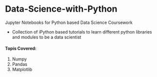 # Data-Science-with-Python
Jupyter Notebooks for Python based Data Science Coursework

* Collection of iPython based tutorials to learn different python libraries and modules to be a data scientist 

#### Topis Covered:
1. Numpy
2. Pandas
3. Matplotlib
